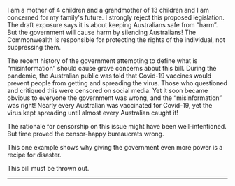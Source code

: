 I am a mother of 4 children and a grandmother of 13 children and I am concerned for my family's future. I strongly reject this
proposed legislation. The draft exposure says it is about keeping Australians safe from “harm”. But the government will cause
harm by silencing Australians! The Commonwealth is responsible for protecting the rights of the individual, not suppressing them.

The recent history of the government attempting to define what is “misinformation” should cause grave concerns about this bill.
During the pandemic, the Australian public was told that Covid-19 vaccines would prevent people from getting and spreading the
virus. Those who questioned and critiqued this were censored on social media. Yet it soon became obvious to everyone the
government was wrong, and the “misinformation” was right! Nearly every Australian was vaccinated for Covid-19, yet the virus
kept spreading until almost every Australian caught it!

The rationale for censorship on this issue might have been well-intentioned. But time proved the censor-happy bureaucrats
wrong.

This one example shows why giving the government even more power is a recipe for disaster.

This bill must be thrown out.


-----

